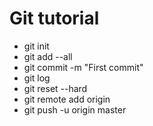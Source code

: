 # Git tutorial
- git init
- git add --all
- git commit -m "First commit"
- git log
- git reset --hard <hash>
- git remote add origin
- git push -u origin master
